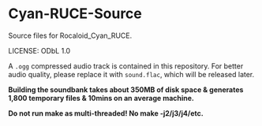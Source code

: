 Cyan-RUCE-Source
==========================

Source files for Rocaloid_Cyan_RUCE.

LICENSE: ODbL 1.0

A `.ogg` compressed audio track is contained in this repository. For better audio quality, please replace it with `sound.flac`, which will be released later.

**Building the soundbank takes about 350MB of disk space & generates 1,800 temporary files & 10mins on an average machine.**

**Do not run make as multi-threaded! No make -j2/j3/j4/etc.**
